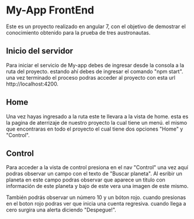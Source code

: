 # My-App FrontEnd

Este es un proyecto realizado en angular 7, con el objetivo de demostrar el conocimiento obtenido para la prueba de tres austronautas.

## Inicio del servidor

Para iniciar el servicio de My-app debes de ingresar desde la consola a la ruta del proyecto. estando ahí debes de ingresar el comando "npm start". una vez terminado el proceso podras acceder al proyecto con esta url http://localhost:4200.

## Home

Una vez hayas ingresado a la ruta este te llevara a la vista de home. esta es la pagina de aterrizaje de nuestro proyecto la cual tiene un menú. el mismo que encontraras en todo el proyecto el cual tiene dos opciones "Home" y "Control".

## Control
Para acceder a la vista de control presiona en el nav "Control" una vez aquí podras observar un campo con el texto de "Buscar planeta".
Al esribir un planeta en este campo podras observar que aparece un titulo con información de este planeta y bajo de este vera una imagen de este mismo.

También podrás observar un número 10 y un bóton rojo. cuando presionas en el boton rojo podras ver que inicia una cuenta regresiva. cuando llega a cero surgira una alerta diciendo "Despegue!".
